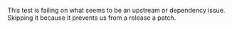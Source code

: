 This test is failing on what seems to be an upstream or dependency issue.
Skipping it because it prevents us from a release a patch.
